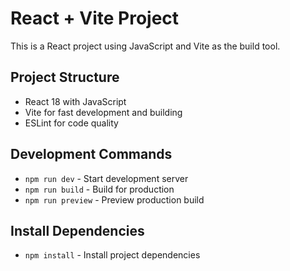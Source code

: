 # React + Vite Project

This is a React project using JavaScript and Vite as the build tool.

## Project Structure
- React 18 with JavaScript
- Vite for fast development and building
- ESLint for code quality

## Development Commands
- `npm run dev` - Start development server
- `npm run build` - Build for production
- `npm run preview` - Preview production build

## Install Dependencies
- `npm install` - Install project dependencies
